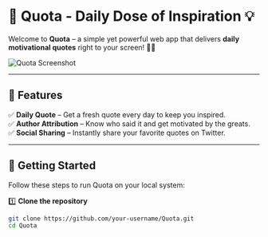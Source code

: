 # 🌟 Quota - Daily Dose of Inspiration 💡

Welcome to **Quota** – a simple yet powerful web app that delivers **daily motivational quotes** right to your screen! 🚀✨  

![Quota Screenshot](screenshot.png)

---

## 🎯 Features  

✅ **Daily Quote** – Get a fresh quote every day to keep you inspired.  
✅ **Author Attribution** – Know who said it and get motivated by the greats.  
✅ **Social Sharing** – Instantly share your favorite quotes on Twitter.  

---

## 🚀 Getting Started  

Follow these steps to run Quota on your local system:  

1️⃣ **Clone the repository**  

```bash
git clone https://github.com/your-username/Quota.git
cd Quota
